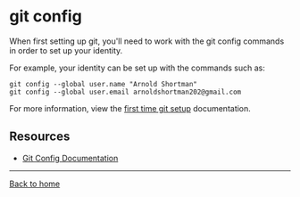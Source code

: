 # git config

When first setting up git, you'll need to work with the git config commands in order to set up your identity.

For example, your identity can be set up with the commands such as:

```
git config --global user.name "Arnold Shortman"
git config --global user.email arnoldshortman202@gmail.com
```

For more information, view the [first time git setup](https://git-scm.com/book/en/v2/Getting-Started-First-Time-Git-Setup (Links to an external site.)) documentation.

## Resources

- [Git Config Documentation](https://git-scm.com/docs/git-config (Links to an external site.))

---

[Back to home](../README.md)